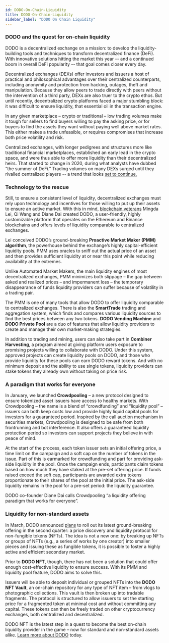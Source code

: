 ```yaml
---
id: DODO-On-Chain-Liquidity
title: DODO-On-Chain-Liquidity
sidebar_label: "DODO On Chain Liquidity"
---
```


### DODO and the quest for on-chain liquidity	

DODO is a decentralized exchange on a mission: to develop the  liquidity-building tools and techniques to transform decentralized finance (DeFi). With innovative solutions hitting the market this year -- and a continued boom in overall DeFi popularity -- that goal comes closer every day. 

Decentralized exchanges (DEXs) offer investors and issuers a host of practical and philosophical advantages over their centralized counterparts, including anonymity and protection from hacking, outages, theft and manipulation. Because they allow peers to trade directly with peers without the intervention of a third party, DEXs are also truer to the crypto ethos. But until recently, decentralized crypto platforms faced a major stumbling block: it was difficult to ensure liquidity, that essential oil in the transaction engine.  

In any given marketplace – crypto or traditional – low trading volumes make it tough for sellers to find buyers willing to pay the asking price, or for buyers to find the assets they want without paying well above market rates. This either makes a trade unfeasible, or requires compromises that increase both price volatility and risk. 

Centralized exchanges, with longer pedigrees and structures more like traditional financial marketplaces, established an early lead in the crypto space, and were thus able to offer more liquidity than their decentralized heirs. That started to change in 2020, during what analysts have dubbed “the summer of DeFi.” Trading volumes on many DEXs surged until they rivalled centralized players -- a trend that looks [set to continue.](https://www.cityam.com/the-future-is-decentralized-5-reasons-why-defis-cool-down-will-be-short-lived/)

### Technology to the rescue

Still, to ensure a consistent level of liquidity, decentralized exchanges must rely upon technology and incentives for those willing to put up their assets to ensure an active market. With this in mind, [blockchain veterans](https://boxmining.com/dodo-exchange/#:~:text=DODOEx%2C%20founded%20by%20three%20veterans,PhD%20dropout%20from%20Peking%20University.) Mingda Lei, Qi Wang and Diane Dai created DODO, a user-friendly, highly customizable platform that operates on the Ethereum and Binance blockchains and offers levels of liquidity comparable to centralized exchanges. 

Lei conceived DODO’s ground-breaking **Proactive Market Maker (PMM) algorithm**, the powerhouse behind the exchange’s highly capital-efficient liquidity pools. PMM uses oracles to sniff out the actual price of an asset and then provides sufficient liquidity at or near this point while reducing availability at the extremes.

Unlike Automated Market Makers, the main liquidity engines of most decentralized exchanges, PMM minimizes both slippage – the gap between asked and realized prices – and impermanent loss – the temporary disappearance of funds liquidity providers can suffer because of volatility in a trading pair.

The PMM is one of many tools that allow DODO to offer liquidity comparable to centralized exchanges. There is also the **SmartTrade** trading and aggregation system, which finds and compares various liquidity sources to find the best prices between any two tokens. **DODO Vending Machine** and **DODO Private Pool** are a duo of features that allow liquidity providers to create and manage their own market-making strategies.

In addition to trading and mining, users can also take part in **Combiner Harvesting**, a program aimed at giving platform users exposure to promising projects willing to collaborate with DODO. Under this system, approved projects can create liquidity pools on DODO, and those who provide liquidity for these pools can earn DODO reward tokens. And with no minimum deposit and the ability to use single tokens, liquidity providers can stake tokens they already own without taking on price risk.

### A paradigm that works for everyone

In January, we launched **Crowdpooling** – a new protocol designed to ensure tokenized asset issuers have access to healthy markets. With Crowdpooling – the name is a blend of “crowdfunding” and “liquidity pool” – issuers can both keep costs low and provide highly liquid capital pools for investors for a guaranteed period. Inspired by the call auction mechanism in securities markets, Crowdpooling is designed to be safe from both frontrunning and bot interference. It also offers a guaranteed liquidity protection period so investors can support projects they believe in with peace of mind.

At the start of the process, each token issuer sets an initial offering price, a time limit on the campaign and a soft cap on the number of tokens in the issue. Part of this is earmarked for crowdfunding and part for providing ask-side liquidity in the pool. Once the campaign ends, participants claim tokens based on how much they have staked at the pre-set offering price. If funds raised exceed the soft cap, participants are awarded extra tokens proportionate to their shares of the pool at the initial price. The ask-side liquidity remains in the pool for a pre-set period: the liquidity guarantee.

DODO co-founder Diane Dai calls Crowdpooling “a liquidity offering paradigm that works for everyone”.

### Liquidity for non-standard assets

In March, DODO announced [plans](https://medium.com/dodoex/dodo-nft-a-zero-cost-liquidity-solution-for-non-standard-assets-cbdb785f2041) to roll out its latest ground-breaking offering in the second quarter: a price discovery and liquidity protocol for non-fungible tokens (NFTs). The idea is not a new one: by breaking up NFTs or groups of NFTs (e.g., a series of works by one creator) into smaller pieces and issuing these as fungible tokens, it is possible to foster a highly active and efficient secondary market.

Prior to **DODO NFT**, though, there has not been a solution that could offer enough cost-effective liquidity to ensure success. With its PMM and liquidity pool feature, DODO aims to solve this. 

Issuers will be able to deposit individual or grouped NFTs into the **DODO NFT Vault**, an on-chain repository for any type of NFT item – from vlogs to photographic collections. This vault is then broken up into tradable fragments. The protocol is structured to allow issuers to set the starting price for a fragmented token at minimal cost and without committing any capital. These tokens can then be freely traded on other cryptocurrency exchanges, both centralized and decentralized.

DODO NFT is the latest step in a quest to become the best on-chain liquidity provider in the game – now for standard and non-standard assets alike. 
[Learn more about DODO](https://dodoex.io/) today.





